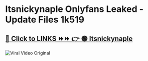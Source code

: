 
 # Itsnickynaple Onlyfans Leaked - Update Files 1k519

## <h2><a href="https://clipsfans.com/Itsnickynaple&ref=git">🔗 Click to LINKS ⏩⏩ 👉 🟢 Itsnickynaple </a></h2>

<a href="https://clipsfans.com/Itsnickynaple&ref=git" rel="nofollow" data-target="animated-image.originalLink"><img src="https://i.ibb.co.com/xMMVF88/686577567.gif" alt="Viral Video Original" style="max-width: 100%; display: inline-block;" data-target="animated-image.originalImage"></a>

